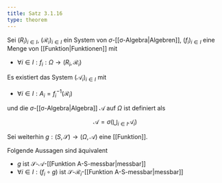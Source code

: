 ```yaml
---
title: Satz 3.1.16
type: theorem
---
```


Sei $(R_i)_{i \in I}$, $(\mathcal{R}_i)_{i \in I}$ ein System von $\sigma$-[[σ-Algebra|Algebren]], $(f_i)_{i \in I}$ eine Menge von [[Funktion|Funktionen]] mit
- $\forall i \in I : f_i : \Omega \to (R_i, \mathcal{R}_i)$

Es existiert das System $(\mathcal{A}_i)_{i \in I}$ mit
- $\forall i \in I : A_i = f_i^{-1}(\mathcal{R}_i)$

und die $\sigma$-[[σ-Algebra|Algebra]] $\mathcal{A}$ auf $\Omega$ ist definiert als

$$
	\mathcal{A} = \sigma\left( \bigcup_{i \in I} \mathcal{A}_i \right)
$$

Sei weiterhin $g : (S, \mathscr{S}) \to (\Omega, \mathcal{A})$ eine [[Funktion]].

Folgende Aussagen sind äquivalent
- $g$ ist $\mathscr{S}$-$\mathcal{A}$-[[Funktion A-S-messbar|messbar]]
- $\forall i \in I : (f_i \circ g)$ ist $\mathscr{S}$-$\mathcal{R}_i$-[[Funktion A-S-messbar|messbar]]